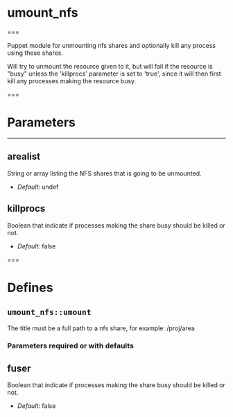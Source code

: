 # umount_nfs
===

Puppet module for unmounting nfs shares and optionally kill any process using these shares.

Will try to unmount the resource given to it, but will fail if the resource is "busy" unless the 'killprocs' parameter is set to 'true', since it will then first kill any processes making the resource busy.


===

# Parameters
------------

arealist
--------------
String or array listing the NFS shares that is going to be unmounted.

- *Default*: undef

killprocs
------------
Boolean that indicate if processes making the share busy should be killed or not.

- *Default*: false

===

# Defines

## `umount_nfs::umount`
The title must be a full path to a nfs share, for example: /proj/area

### Parameters required or with defaults

fuser
-----
Boolean that indicate if processes making the share busy should be killed or not.

- *Default*: false
